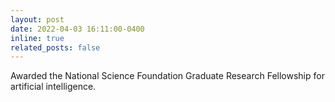 ```yaml
---
layout: post
date: 2022-04-03 16:11:00-0400
inline: true
related_posts: false
---
```


Awarded the National Science Foundation Graduate Research Fellowship for artificial intelligence.
